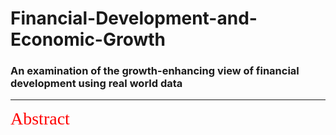 <h1 align="centre"> Financial-Development-and-Economic-Growth </h1>

### An examination of the growth-enhancing view of financial development using real world data ###
<hr />

<span style="color:red; font-family:Georgia; text-align:center; font-size:2em;"> Abstract </span>
